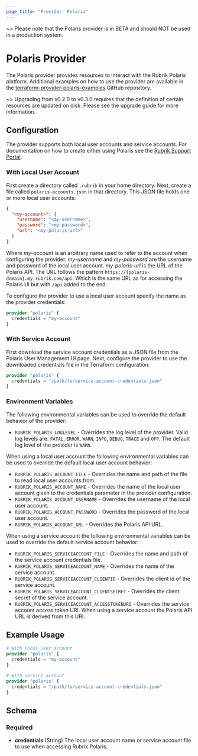 ```yaml
---
page_title: "Provider: Polaris"
---
```


~> Please note that the Polaris provider is in BETA and should NOT be used in a production system.

# Polaris Provider
The Polaris provider provides resources to interact with the Rubrik Polaris platform. Additional examples on how to use the provider are available in the [terraform-provider-polaris-examples](https://github.com/rubrikinc/terraform-provider-polaris-examples) GitHub repository.

~> Upgrading from v0.2.0 to v0.3.0 requires that the definition of certain resources are updated on disk. Please see the upgrade guide for more information.

## Configuration
The provider supports both local user accounts and service accounts. For documentation on how to create either using Polaris see the [Rubrik Support Portal](http://support.rubrik.com).

### With Local User Account
First create a directory called `.rubrik` in your home directory. Next, create a file called `polaris-accounts.json` in that directory. This JSON file holds one or more local user accounts:
```json
{
  "<my-account>": {
    "username": "<my-username>",
    "password": "<my-password>",
    "url": "<my-polaris-url>"
  }
}
```
Where *my-account* is an arbitrary name used to refer to the account when configuring the provider. *my-username* and *my-password* are the username and password of the local user account. *my-polaris-url* is the URL of the Polaris API. The URL follows the pattern `https://{polaris-domain}.my.rubrik.com/api`. Which is the same URL as for accessing the Polaris UI but with `/api` added to the end.

To configure the provider to use a local user account specify the name as the provider credentials:
```terraform
provider "polaris" {
  credentials = "my-account"
}
```

### With Service Account
First download the service account credentials as a JSON file from the Polaris User Management UI page. Next, configure the provider to use the downloaded credentials file in the Terraform configuration:
```terraform
provider "polaris" {
  credentials = "/path/to/service-account-credentials.json"
}
```

### Environment Variables
The following environmental variables can be used to override the default behavior of the provider:
* `RUBRIK_POLARIS_LOGLEVEL` - Overrides the log level of the provider. Valid log levels are: `FATAL`, `ERROR`, `WARN`, `INFO`, `DEBUG`, `TRACE` and `OFF`. The default log level of the provider is `WARN`.

When using a local user account the following environmental variables can be used to override the default local user account behavior:
* `RUBRIK_POLARIS_ACCOUNT_FILE` - Overrides the name and path of the file to read local user accounts from.
* `RUBRIK_POLARIS_ACCOUNT_NAME` - Overrides the name of the local user account given to the credentials parameter in the provider configuration.
* `RUBRIK_POLARIS_ACCOUNT_USERNAME` - Overrides the username of the local user account.
* `RUBRIK_POLARIS_ACCOUNT_PASSWORD` - Overrides the password of the local user account.
* `RUBRIK_POLARIS_ACCOUNT_URL` - Overrides the Polaris API URL.

When using a service account the following environmental variables can be used to override the default service account behavior:
* `RUBRIK_POLARIS_SERVICEACCOUNT_FILE` - Overrides the name and path of the service account credentials file.
* `RUBRIK_POLARIS_SERVICEACCOUNT_NAME` - Overrides the name of the service account.
* `RUBRIK_POLARIS_SERVICEACCOUNT_CLIENTID` - Overrides the client id of the service account.
* `RUBRIK_POLARIS_SERVICEACCOUNT_CLIENTSECRET` - Overrides the client secret of the service account.
* `RUBRIK_POLARIS_SERVICEACCOUNT_ACCESSTOKENURI` - Overrides the service account access token URI. When using a service account the Polaris API URL is derived from this URI.

## Example Usage

```terraform
# With local user account
provider "polaris" {
  credentials = "my-account"
}

# With service account
provider "polaris" {
  credentials = "/path/to/service-account-credentials.json"
}
```

<!-- schema generated by tfplugindocs -->
## Schema

### Required

- **credentials** (String) The local user account name or service account file to use when accessing Rubrik Polaris.
